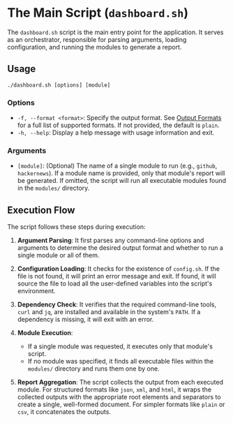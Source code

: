 # The Main Script (`dashboard.sh`)

The `dashboard.sh` script is the main entry point for the application. It serves as an orchestrator, responsible for parsing arguments, loading configuration, and running the modules to generate a report.

## Usage

```
./dashboard.sh [options] [module]
```

### Options

-   `-f, --format <format>`: Specify the output format. See [Output Formats](./dashboard-output-formats.md) for a full list of supported formats. If not provided, the default is `plain`.
-   `-h, --help`: Display a help message with usage information and exit.

### Arguments

-   `[module]`: (Optional) The name of a single module to run (e.g., `github`, `hackernews`). If a module name is provided, only that module's report will be generated. If omitted, the script will run all executable modules found in the `modules/` directory.

## Execution Flow

The script follows these steps during execution:

1.  **Argument Parsing**: It first parses any command-line options and arguments to determine the desired output format and whether to run a single module or all of them.

2.  **Configuration Loading**: It checks for the existence of `config.sh`. If the file is not found, it will print an error message and exit. If found, it will source the file to load all the user-defined variables into the script's environment.

3.  **Dependency Check**: It verifies that the required command-line tools, `curl` and `jq`, are installed and available in the system's `PATH`. If a dependency is missing, it will exit with an error.

4.  **Module Execution**:
    - If a single module was requested, it executes only that module's script.
    - If no module was specified, it finds all executable files within the `modules/` directory and runs them one by one.

5.  **Report Aggregation**: The script collects the output from each executed module. For structured formats like `json`, `xml`, and `html`, it wraps the collected outputs with the appropriate root elements and separators to create a single, well-formed document. For simpler formats like `plain` or `csv`, it concatenates the outputs.
